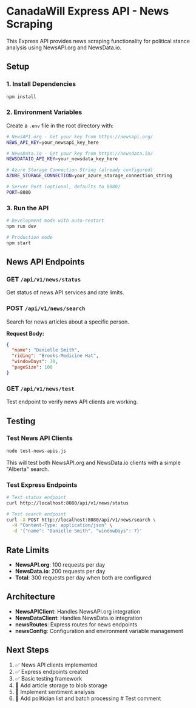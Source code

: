 # CanadaWill Express API - News Scraping

This Express API provides news scraping functionality for political stance analysis using NewsAPI.org and NewsData.io.

## Setup

### 1. Install Dependencies
```bash
npm install
```

### 2. Environment Variables
Create a `.env` file in the root directory with:

```bash
# NewsAPI.org - Get your key from https://newsapi.org/
NEWS_API_KEY=your_newsapi_key_here

# NewsData.io - Get your key from https://newsdata.io/
NEWSDATAIO_API_KEY=your_newsdata_key_here

# Azure Storage Connection String (already configured)
AZURE_STORAGE_CONNECTION=your_azure_storage_connection_string

# Server Port (optional, defaults to 8080)
PORT=8080
```

### 3. Run the API
```bash
# Development mode with auto-restart
npm run dev

# Production mode
npm start
```

## News API Endpoints

### GET `/api/v1/news/status`
Get status of news API services and rate limits.

### POST `/api/v1/news/search`
Search for news articles about a specific person.

**Request Body:**
```json
{
  "name": "Danielle Smith",
  "riding": "Brooks-Medicine Hat",
  "windowDays": 30,
  "pageSize": 100
}
```

### GET `/api/v1/news/test`
Test endpoint to verify news API clients are working.

## Testing

### Test News API Clients
```bash
node test-news-apis.js
```

This will test both NewsAPI.org and NewsData.io clients with a simple "Alberta" search.

### Test Express Endpoints
```bash
# Test status endpoint
curl http://localhost:8080/api/v1/news/status

# Test search endpoint
curl -X POST http://localhost:8080/api/v1/news/search \
  -H "Content-Type: application/json" \
  -d '{"name": "Danielle Smith", "windowDays": 7}'
```

## Rate Limits

- **NewsAPI.org**: 100 requests per day
- **NewsData.io**: 200 requests per day
- **Total**: 300 requests per day when both are configured

## Architecture

- **NewsAPIClient**: Handles NewsAPI.org integration
- **NewsDataClient**: Handles NewsData.io integration  
- **newsRoutes**: Express routes for news endpoints
- **newsConfig**: Configuration and environment variable management

## Next Steps

1. ✅ News API clients implemented
2. ✅ Express endpoints created
3. ✅ Basic testing framework
4. 🔄 Add article storage to blob storage
5. 🔄 Implement sentiment analysis
6. 🔄 Add politician list and batch processing # Test comment
